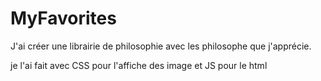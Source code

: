 # MyFavorites
J'ai créer une librairie de philosophie avec les philosophe que j'apprécie.

je l'ai fait avec CSS pour l'affiche des image et JS pour le html 
